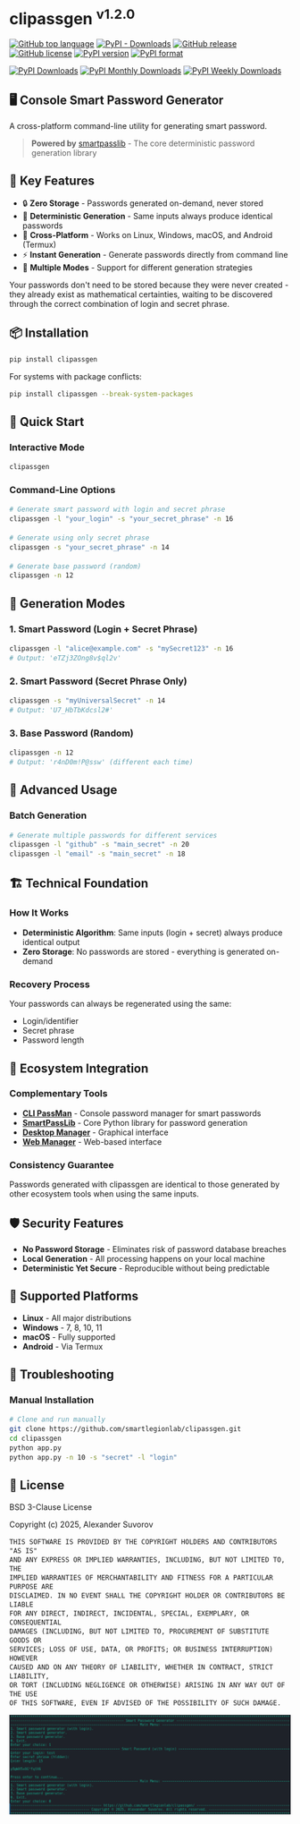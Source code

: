 # clipassgen <sup>v1.2.0</sup>

[![GitHub top language](https://img.shields.io/github/languages/top/smartlegionlab/clipassgen)](https://github.com/smartlegionlab/clipassgen)
[![PyPI - Downloads](https://img.shields.io/pypi/dm/clipassgen?label=pypi%20downloads)](https://pypi.org/project/clipassgen/)
[![GitHub release](https://img.shields.io/github/v/release/smartlegionlab/clipassgen)](https://github.com/smartlegionlab/clipassgen/)
[![GitHub license](https://img.shields.io/github/license/smartlegionlab/clipassgen)](https://github.com/smartlegionlab/clipassgen/blob/master/LICENSE)
[![PyPI version](https://img.shields.io/pypi/v/clipassgen)](https://pypi.org/project/clipassgen)
[![PyPI format](https://img.shields.io/pypi/format/clipassgen)](https://pypi.org/project/clipassgen)

[![PyPI Downloads](https://static.pepy.tech/badge/clipassgen)](https://pepy.tech/projects/clipassgen)
[![PyPI Monthly Downloads](https://static.pepy.tech/badge/clipassgen/month)](https://pepy.tech/projects/clipassgen)
[![PyPI Weekly Downloads](https://static.pepy.tech/badge/clipassgen/week)](https://pepy.tech/projects/clipassgen)

## 🖥️ Console Smart Password Generator

A cross-platform command-line utility for generating smart password.

> **Powered by** [smartpasslib](https://github.com/smartlegionlab/smartpasslib) - The core deterministic password generation library

## 🌟 Key Features

- 🔒 **Zero Storage** - Passwords generated on-demand, never stored
- 🔄 **Deterministic Generation** - Same inputs always produce identical passwords
- 📱 **Cross-Platform** - Works on Linux, Windows, macOS, and Android (Termux)
- ⚡ **Instant Generation** - Generate passwords directly from command line
- 🔐 **Multiple Modes** - Support for different generation strategies

Your passwords don't need to be stored because they were never created - they already exist as mathematical certainties, waiting to be discovered through the correct combination of login and secret phrase.

## 📦 Installation

```bash
pip install clipassgen
```

For systems with package conflicts:
```bash
pip install clipassgen --break-system-packages
```

## 🚀 Quick Start

### Interactive Mode
```bash
clipassgen
```

### Command-Line Options
```bash
# Generate smart password with login and secret phrase
clipassgen -l "your_login" -s "your_secret_phrase" -n 16

# Generate using only secret phrase
clipassgen -s "your_secret_phrase" -n 14

# Generate base password (random)
clipassgen -n 12
```

## 🎯 Generation Modes

### 1. Smart Password (Login + Secret Phrase)
```bash
clipassgen -l "alice@example.com" -s "mySecret123" -n 16
# Output: 'eTZj3ZOng8v$ql2v'
```

### 2. Smart Password (Secret Phrase Only)
```bash
clipassgen -s "myUniversalSecret" -n 14
# Output: 'U7_HbTbKdcsl2#'
```

### 3. Base Password (Random)
```bash
clipassgen -n 12
# Output: 'r4nD0m!P@ssw' (different each time)
```

## 🔧 Advanced Usage

### Batch Generation
```bash
# Generate multiple passwords for different services
clipassgen -l "github" -s "main_secret" -n 20
clipassgen -l "email" -s "main_secret" -n 18
```

## 🏗️ Technical Foundation

### How It Works
- **Deterministic Algorithm**: Same inputs (login + secret) always produce identical output
- **Zero Storage**: No passwords are stored - everything is generated on-demand

### Recovery Process
Your passwords can always be regenerated using the same:
- Login/identifier
- Secret phrase
- Password length

## 🔄 Ecosystem Integration

### Complementary Tools
- [**CLI PassMan**](https://github.com/smartlegionlab/clipassman/) - Console password manager for smart passwords
- [**SmartPassLib**](https://github.com/smartlegionlab/smartpasslib/) - Core Python library for password generation
- [**Desktop Manager**](https://github.com/smartlegionlab/smart-password-manager-desktop) - Graphical interface
- [**Web Manager**](https://github.com/smartlegionlab/smart-password-manager) - Web-based interface

### Consistency Guarantee
Passwords generated with clipassgen are identical to those generated by other ecosystem tools when using the same inputs.

## 🛡️ Security Features

- **No Password Storage** - Eliminates risk of password database breaches
- **Local Generation** - All processing happens on your local machine
- **Deterministic Yet Secure** - Reproducible without being predictable

## 🤝 Supported Platforms

- **Linux** - All major distributions
- **Windows** - 7, 8, 10, 11
- **macOS** - Fully supported
- **Android** - Via Termux

## 🐛 Troubleshooting

### Manual Installation
```bash
# Clone and run manually
git clone https://github.com/smartlegionlab/clipassgen.git
cd clipassgen
python app.py
python app.py -n 10 -s "secret" -l "login"
```

## 📜 License

BSD 3-Clause License

Copyright (c) 2025, Alexander Suvorov

```
THIS SOFTWARE IS PROVIDED BY THE COPYRIGHT HOLDERS AND CONTRIBUTORS "AS IS"
AND ANY EXPRESS OR IMPLIED WARRANTIES, INCLUDING, BUT NOT LIMITED TO, THE
IMPLIED WARRANTIES OF MERCHANTABILITY AND FITNESS FOR A PARTICULAR PURPOSE ARE
DISCLAIMED. IN NO EVENT SHALL THE COPYRIGHT HOLDER OR CONTRIBUTORS BE LIABLE
FOR ANY DIRECT, INDIRECT, INCIDENTAL, SPECIAL, EXEMPLARY, OR CONSEQUENTIAL
DAMAGES (INCLUDING, BUT NOT LIMITED TO, PROCUREMENT OF SUBSTITUTE GOODS OR
SERVICES; LOSS OF USE, DATA, OR PROFITS; OR BUSINESS INTERRUPTION) HOWEVER
CAUSED AND ON ANY THEORY OF LIABILITY, WHETHER IN CONTRACT, STRICT LIABILITY,
OR TORT (INCLUDING NEGLIGENCE OR OTHERWISE) ARISING IN ANY WAY OUT OF THE USE
OF THIS SOFTWARE, EVEN IF ADVISED OF THE POSSIBILITY OF SUCH DAMAGE.
```


![CLI Interface](https://github.com/smartlegionlab/clipassgen/raw/master/data/images/clipassgen.png)

